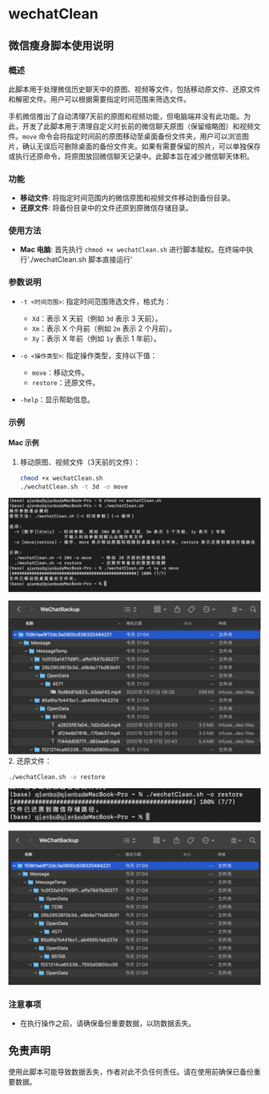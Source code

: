 # wechatClean
## 微信瘦身脚本使用说明

### 概述
此脚本用于处理微信历史聊天中的原图、视频等文件，包括移动原文件、还原文件和解密文件。用户可以根据需要指定时间范围来筛选文件。

手机微信推出了自动清理7天前的原图和视频功能，但电脑端并没有此功能。为此，开发了此脚本用于清理自定义时长前的微信聊天原图（保留缩略图）和视频文件。`move` 命令会将指定时间前的原图移动至桌面备份文件夹，用户可以浏览图片，确认无误后可删除桌面的备份文件夹。如果有需要保留的照片，可以单独保存或执行还原命令，将原图放回微信聊天记录中。此脚本旨在减少微信聊天体积。

### 功能
- **移动文件**: 将指定时间范围内的微信原图和视频文件移动到备份目录。
- **还原文件**: 将备份目录中的文件还原到原微信存储目录。

### 使用方法
- **Mac 电脑**: 首先执行 `chmod +x wechatClean.sh` 进行脚本赋权。在终端中执行'./wechatClean.sh 脚本直接运行'

### 参数说明
- `-t <时间范围>`: 指定时间范围筛选文件，格式为：
  - `Xd`：表示 X 天前（例如 `3d` 表示 3 天前）。
  - `Xm`：表示 X 个月前（例如 `2m` 表示 2 个月前）。
  - `Xy`：表示 X 年前（例如 `1y` 表示 1 年前）。
  
- `-o <操作类型>`: 指定操作类型，支持以下值：
  - `move`：移动文件。
  - `restore`：还原文件。

- `-help`：显示帮助信息。

### 示例

#### Mac 示例
1. 移动原图、视频文件（3天前的文件）：
   ```bash
   chmod +x wechatClean.sh
   ./wechatClean.sh -t 3d -o move
   ```
![image](https://github.com/StevenQi7/wechatClean/blob/main/pic/mac/1736082223101.jpg)

![image](https://github.com/StevenQi7/wechatClean/blob/main/pic/mac/1736082277192.jpg)
2. 还原文件：
   ```bash
   ./wechatClean.sh -o restore
   ```
![image](https://github.com/StevenQi7/wechatClean/blob/main/pic/mac/QQ20250105-210506.png)

![image](https://github.com/StevenQi7/wechatClean/blob/main/pic/mac/QQ20250105-210520.png)

### 注意事项
- 在执行操作之前，请确保备份重要数据，以防数据丢失。

## 免责声明
使用此脚本可能导致数据丢失，作者对此不负任何责任。请在使用前确保已备份重要数据。